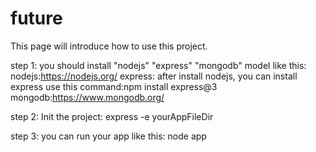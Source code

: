# future
This page will introduce how to use this project.

step 1: you should install "nodejs" "express" "mongodb" model like this: 
nodejs:https://nodejs.org/ 
express: after install nodejs, you can install express use this command:npm install express@3 mongodb:https://www.mongodb.org/

step 2: Init the project: express -e yourAppFileDir

step 3: you can run your app like this: node app
